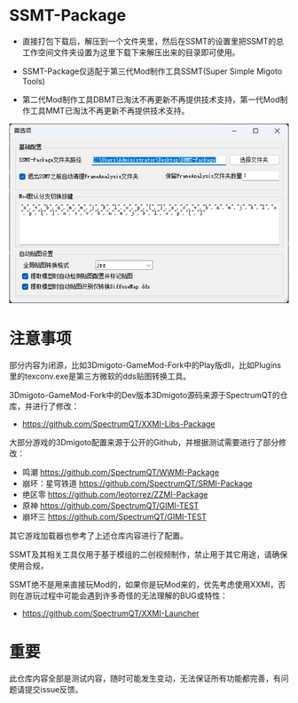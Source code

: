 # SSMT-Package


- 直接打包下载后，解压到一个文件夹里，然后在SSMT的设置里把SSMT的总工作空间文件夹设置为这里下载下来解压出来的目录即可使用。

- SSMT-Package仅适配于第三代Mod制作工具SSMT(Super Simple Migoto Tools)

- 第二代Mod制作工具DBMT已淘汰不再更新不再提供技术支持，第一代Mod制作工具MMT已淘汰不再更新不再提供技术支持。

![alt text](image.png)

# 注意事项

部分内容为闭源，比如3Dmigoto-GameMod-Fork中的Play版dll，比如Plugins里的texconv.exe是第三方微软的dds贴图转换工具。

3Dmigoto-GameMod-Fork中的Dev版本3Dmigoto源码来源于SpectrumQT的仓库，并进行了修改：
- https://github.com/SpectrumQT/XXMI-Libs-Package

大部分游戏的3Dmigoto配置来源于公开的Github，并根据测试需要进行了部分修改：
- 鸣潮 https://github.com/SpectrumQT/WWMI-Package
- 崩坏：星穹铁道 https://github.com/SpectrumQT/SRMI-Package
- 绝区零 https://github.com/leotorrez/ZZMI-Package
- 原神 https://github.com/SpectrumQT/GIMI-TEST
- 崩坏三 https://github.com/SpectrumQT/GIMI-TEST

其它游戏加载器也参考了上述仓库内容进行了配置。

SSMT及其相关工具仅用于基于模组的二创视频制作，禁止用于其它用途，请确保使用合规，

SSMT绝不是用来直接玩Mod的，如果你是玩Mod来的，优先考虑使用XXMI，否则在游玩过程中可能会遇到许多奇怪的无法理解的BUG或特性：
- https://github.com/SpectrumQT/XXMI-Launcher

# 重要

此仓库内容全部是测试内容，随时可能发生变动，无法保证所有功能都完善，有问题请提交issue反馈。

